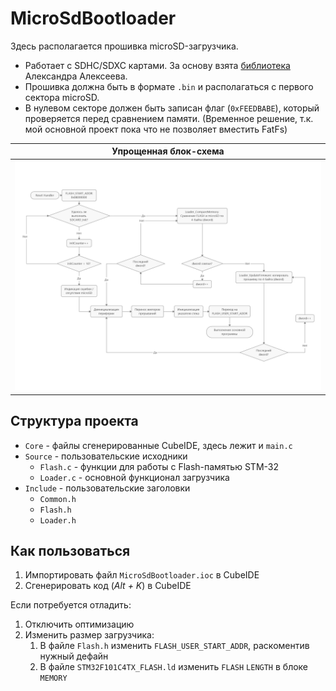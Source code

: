 # MicroSdBootloader

Здесь располагается прошивка microSD-загрузчика.

* Работает с SDHC/SDXC картами. За основу взята [библиотека](https://github.com/afiskon/stm32-sdcard) Александра Алексеева.
* Прошивка должна быть в формате `.bin` и располагаться с первого сектора microSD. 
* В нулевом секторе должен быть записан флаг (`0xFEEDBABE`), который проверяется перед сравнением памяти. (Временное решение, т.к. мой основной проект пока что не позволяет вместить FatFs)

| Упрощенная блок-схема                       |
| ------------------------------------------- |
| ![MicroSdBootloader](MicroSdBootloader.png) |

## Структура проекта

* `Core` - файлы сгенерированные CubeIDE, здесь лежит и `main.c`
* `Source` - пользовательские исходники 
  * `Flash.c` - функции для работы с Flash-памятью STM-32
  * `Loader.c` - основной функционал загрузчика
* `Include` - пользовательские заголовки
  * `Common.h`
  * `Flash.h`
  * `Loader.h`

## Как пользоваться

1. Импортировать файл `MicroSdBootloader.ioc` в CubeIDE
2. Сгенерировать код (*Alt + K*) в CubeIDE

Если потребуется отладить:

1. Отключить оптимизацию
2. Изменить размер загрузчика:
   1. В файле `Flash.h` изменить `FLASH_USER_START_ADDR`, раскоментив нужный дефайн
   2. В файле `STM32F101C4TX_FLASH.ld` изменить `FLASH` `LENGTH` в блоке `MEMORY`

